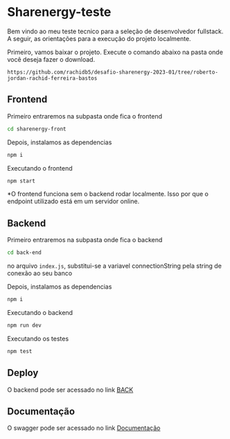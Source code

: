 # Sharenergy-teste

Bem vindo ao meu teste tecnico para a seleção de desenvolvedor fullstack. A seguir, as orientações para a execução do projeto localmente.

Primeiro, vamos baixar o projeto. Execute o comando abaixo na pasta onde você deseja fazer o download.

```
https://github.com/rachidb5/desafio-sharenergy-2023-01/tree/roberto-jordan-rachid-ferreira-bastos
```

## Frontend

Primeiro entraremos na subpasta onde fica o frontend
```bash
cd sharenergy-front
```

Depois, instalamos as dependencias

```bash
npm i
```

Executando o frontend
```bash
npm start
```

*O frontend funciona sem o backend rodar localmente. Isso por que o endpoint utilizado está em um servidor online. 

## Backend

Primeiro entraremos na subpasta onde fica o backend
```bash
cd back-end
```

no arquivo ```index.js```, substitui-se a variavel connectionString pela string de conexão ao seu banco

Depois, instalamos as dependencias

```bash
npm i
```
Executando o backend
```bash
npm run dev
```

Executando os testes
```bash
npm test
```

## Deploy

O backend pode ser acessado no link [BACK](https://sharenergy-back.fly.dev/docs)

## Documentação

O swagger pode ser acessado no link [Documentação](https://sharenergy-back.fly.dev/docs)


